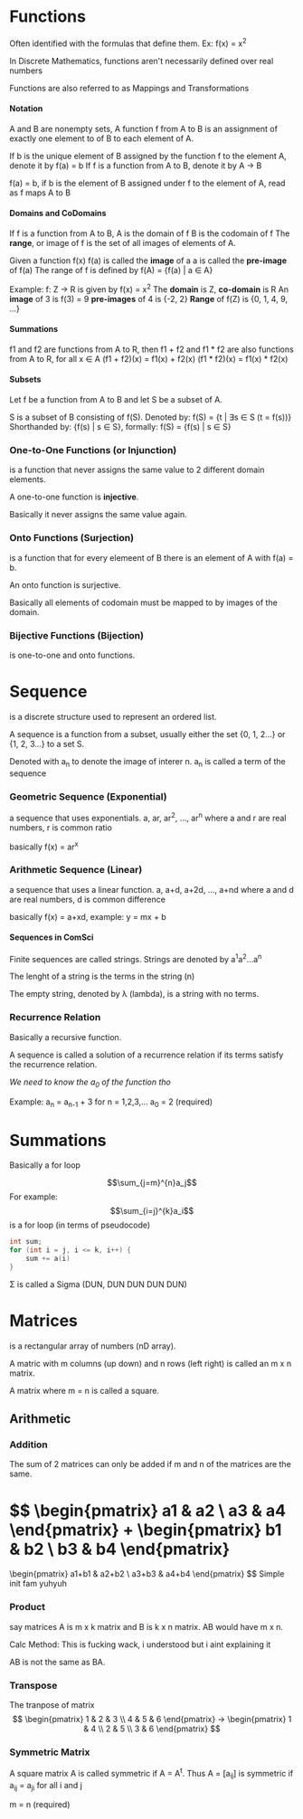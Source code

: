 # Functions

Often identified with the formulas that define them. Ex: f(x) = x<sup>2</sup>

In Discrete Mathematics, functions aren't necessarily defined over real numbers

Functions are also referred to as Mappings and Transformations

#### Notation
A and B are nonempty sets, A function f from A to B is an assignment of exactly one element to of B to each element of A.

If b is the unique element of B assigned by the function f to the element A, denote it by f(a) = b
If f is a function from A to B, denote it by A → B

f(a) = b, if b is the element of B assigned under f to the element of A, read as f maps A to B

#### Domains and CoDomains
If f is a function from A to B,
A is the domain of f
B is the codomain of f
The **range**, or image of f is the set of all images of elements of A.

Given a function f(x)
f(a) is called the **image** of a
a is called the **pre-image** of f(a)
The range of f is defined by f(A) = {f(a) | a ∈ A}

Example:
f: Z → R is given by f(x) = x<sup>2</sup>
The **domain** is Z, **co-domain** is R
An **image** of 3 is f(3) = 9
**pre-images** of 4 is {-2, 2}
**Range** of f(Z) is {0, 1, 4, 9, ...}

#### Summations

f1 and f2 are functions from A to R, then f1 + f2 and f1 * f2 are also functions from A to R, for all x ∈ A
(f1 + f2)(x) = f1(x) + f2(x)
(f1 * f2)(x) = f1(x) * f2(x)

#### Subsets

Let f be a function from A to B and let S be a subset of A.

S is a subset of B consisting of f(S).
Denoted by: f(S) = {t | ∃s ∈ S (t = f(s))}
Shorthanded by: {f(s) | s ∈ S}, formally: f(S) = {f(s) | s ∈ S}

### One-to-One Functions (or Injunction)
is a function that never assigns the same value to 2 different domain elements.

A one-to-one function is **injective**.

Basically it never assigns the same value again.

### Onto Functions (Surjection)
is a function that for every elemeent of B there is an element of A with f(a) = b.

An onto function is surjective.

Basically all elements of codomain must be mapped to by images of the domain.

### Bijective Functions (Bijection)
is one-to-one and onto functions.

# Sequence
is a discrete structure used to represent an ordered list.

A sequence is a function from a subset, usually either the set {0, 1, 2...} or {1, 2, 3...} to a set S.

Denoted with a<sub>n</sub> to denote the image of interer n.
a<sub>n</sub> is called a term of the sequence

### Geometric Sequence (Exponential)
a sequence that uses exponentials.
a, ar, ar<sup>2</sup>, ..., ar<sup>n</sup>
where a and r are real numbers, r is common ratio

basically f(x) = ar<sup>x</sup>

### Arithmetic Sequence (Linear)
a sequence that uses a linear function.
a, a+d, a+2d, ..., a+nd
where a and d are real numbers, d is common difference

basically f(x) = a+xd, example: y = mx + b

#### Sequences in ComSci

Finite sequences are called strings. Strings are denoted by a<sup>1</sup>a<sup>2</sup>...a<sup>n</sup>

The lenght of a string is the terms in the string (n)

The empty string, denoted by <tag>&lambda;</tag> (lambda), is a string with no terms.

### Recurrence Relation

Basically a recursive function.

A sequence is called a solution of a recurrence relation if its terms satisfy the recurrence relation.

*We need to know the a<sub>0</sub> of the function tho*

Example: a<sub>n</sub> = a<sub>n-1</sub> + 3 for n = 1,2,3,... a<sub>0</sub> = 2 (required)

# Summations

Basically a for loop

$$\sum_{j=m}^{n}a_j$$
For example:
$$\sum_{i=j}^{k}a_i$$
is a for loop (in terms of pseudocode)
``` cpp
int sum;
for (int i = j, i <= k, i++) {
	sum += a(i)
}
```

<tag>&Sigma;</tag> is called a Sigma (DUN, DUN DUN DUN DUN)

# Matrices
is a rectangular array of numbers (nD array).

A matric with m columns (up down) and n rows (left right) is called an m x n matrix.

A matrix where m = n is called a square.

## Arithmetic

### Addition

The sum of 2 matrices can only be added if m and n of the matrices are the same.

$$
\begin{pmatrix}
a1 & a2 \\
a3 & a4
\end{pmatrix}
 +
\begin{pmatrix}
b1 & b2 \\
b3 & b4
\end{pmatrix}
=
\begin{pmatrix}
a1+b1 & a2+b2 \\
a3+b3 & a4+b4
\end{pmatrix}
$$
Simple init fam yuhyuh

### Product

say matrices A is m x k matrix and B is k x n matrix. AB would have m x n.

Calc Method:
This is fucking wack, i understood but i aint explaining it

AB is not the same as BA.

### Transpose

The tranpose of matrix
$$
\begin{pmatrix}
1 & 2 & 3 \\
4 & 5 & 6
\end{pmatrix}
->
\begin{pmatrix}
1 & 4 \\
2 & 5 \\
3 & 6
\end{pmatrix}
$$

### Symmetric Matrix

A square matrix A is called symmetric if A = A<sup>t</sup>. Thus A = [a<sub>ij</sub>] is symmetric if a<sub>ij</sub> = a<sub>ji</sub> for all i and j

m = n (required)
